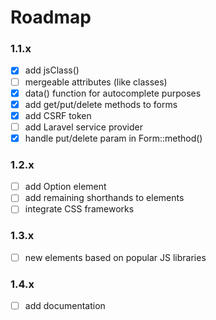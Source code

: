 # Roadmap

### 1.1.x
- [x] add jsClass()
- [ ] mergeable attributes (like classes)
- [x] data() function for autocomplete purposes
- [x] add get/put/delete methods to forms
- [x] add CSRF token
- [ ] add Laravel service provider
- [x] handle put/delete param in Form::method()

### 1.2.x
- [ ] add Option element
- [ ] add remaining shorthands to elements
- [ ] integrate CSS frameworks

### 1.3.x 
- [ ] new elements based on popular JS libraries

### 1.4.x
- [ ] add documentation